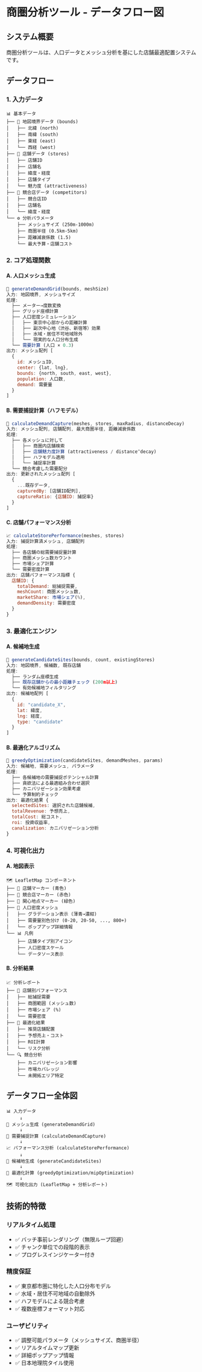 # 商圏分析ツール - データフロー図

## システム概要
商圏分析ツールは、人口データとメッシュ分析を基にした店舗最適配置システムです。

## データフロー

### 1. 入力データ
```
📊 基本データ
├── 🗾 地図境界データ (bounds)
│   ├── 北緯 (north)
│   ├── 南緯 (south)
│   ├── 東経 (east)
│   └── 西経 (west)
├── 🏪 店舗データ (stores)
│   ├── 店舗ID
│   ├── 店舗名
│   ├── 緯度・経度
│   ├── 店舗タイプ
│   └── 魅力度 (attractiveness)
├── 🏢 競合店データ (competitors)
│   ├── 競合店ID
│   ├── 店舗名
│   └── 緯度・経度
└── ⚙️ 分析パラメータ
    ├── メッシュサイズ (250m-1000m)
    ├── 商圏半径 (0.5km-5km)
    ├── 距離減衰係数 (1.5)
    └── 最大予算・店舗コスト
```

### 2. コア処理関数

#### A. 人口メッシュ生成
```javascript
📍 generateDemandGrid(bounds, meshSize)
入力: 地図境界, メッシュサイズ
処理: 
  ├── メーター→度数変換
  ├── グリッド座標計算
  ├── 人口密度シミュレーション
  │   ├── 東京中心部からの距離計算
  │   ├── 副次中心地（渋谷、新宿等）効果
  │   ├── 水域・居住不可地域除外
  │   └── 現実的な人口分布生成
  └── 需要計算 (人口 × 0.3)
出力: メッシュ配列 [
  {
    id: メッシュID,
    center: {lat, lng},
    bounds: {north, south, east, west},
    population: 人口数,
    demand: 需要量
  }
]
```

#### B. 需要捕捉計算（ハフモデル）
```javascript
🎯 calculateDemandCapture(meshes, stores, maxRadius, distanceDecay)
入力: メッシュ配列, 店舗配列, 最大商圏半径, 距離減衰係数
処理:
  ├── 各メッシュに対して
  │   ├── 商圏内店舗検索
  │   ├── 店舗魅力度計算 (attractiveness / distance^decay)
  │   ├── ハフモデル適用
  │   └── 捕捉率計算
  └── 競合考慮した需要配分
出力: 更新されたメッシュ配列 [
  {
    ...既存データ,
    capturedBy: [店舗ID配列],
    captureRatio: {店舗ID: 捕捉率}
  }
]
```

#### C. 店舗パフォーマンス分析
```javascript
📈 calculateStorePerformance(meshes, stores)
入力: 捕捉計算済メッシュ, 店舗配列
処理:
  ├── 各店舗の総需要捕捉量計算
  ├── 商圏メッシュ数カウント
  ├── 市場シェア計算
  └── 需要密度計算
出力: 店舗パフォーマンス指標 {
  店舗ID: {
    totalDemand: 総捕捉需要,
    meshCount: 商圏メッシュ数,
    marketShare: 市場シェア(%),
    demandDensity: 需要密度
  }
}
```

### 3. 最適化エンジン

#### A. 候補地生成
```javascript
🎯 generateCandidateSites(bounds, count, existingStores)
入力: 地図境界, 候補数, 既存店舗
処理:
  ├── ランダム座標生成
  ├── 既存店舗からの最小距離チェック (200m以上)
  └── 有効候補地フィルタリング
出力: 候補地配列 [
  {
    id: "candidate_X",
    lat: 緯度,
    lng: 経度,
    type: "candidate"
  }
]
```

#### B. 最適化アルゴリズム
```javascript
🔄 greedyOptimization(candidateSites, demandMeshes, params)
入力: 候補地, 需要メッシュ, パラメータ
処理:
  ├── 各候補地の需要捕捉ポテンシャル計算
  ├── 貪欲法による最適組み合わせ選択
  ├── カニバリゼーション効果考慮
  └── 予算制約チェック
出力: 最適化結果 {
  selectedSites: 選択された店舗候補,
  totalRevenue: 予想売上,
  totalCost: 総コスト,
  roi: 投資収益率,
  canalization: カニバリゼーション分析
}
```

### 4. 可視化出力

#### A. 地図表示
```
🗺️ LeafletMap コンポーネント
├── 📍 店舗マーカー (青色)
├── 🏢 競合店マーカー (赤色)
├── 📌 関心地点マーカー (緑色)
├── 🎨 人口密度メッシュ
│   ├── グラデーション表示 (薄青→濃紺)
│   ├── 需要量別色分け (0-20, 20-50, ..., 800+)
│   └── ポップアップ詳細情報
└── 📊 凡例
    ├── 店舗タイプ別アイコン
    ├── 人口密度スケール
    └── データソース表示
```

#### B. 分析結果
```
📈 分析レポート
├── 🏪 店舗別パフォーマンス
│   ├── 総捕捉需要
│   ├── 商圏範囲 (メッシュ数)
│   ├── 市場シェア (%)
│   └── 需要密度
├── 🎯 最適化結果
│   ├── 推奨店舗配置
│   ├── 予想売上・コスト
│   ├── ROI計算
│   └── リスク分析
└── 🔍 競合分析
    ├── カニバリゼーション影響
    ├── 市場カバレッジ
    └── 未開拓エリア特定
```

## データフロー全体図

```
📊 入力データ
     ↓
🔄 メッシュ生成 (generateDemandGrid)
     ↓
🎯 需要捕捉計算 (calculateDemandCapture)
     ↓
📈 パフォーマンス分析 (calculateStorePerformance)
     ↓
🎯 候補地生成 (generateCandidateSites)
     ↓
🔄 最適化計算 (greedyOptimization/mipOptimization)
     ↓
🗺️ 可視化出力 (LeafletMap + 分析レポート)
```

## 技術的特徴

### リアルタイム処理
- ✅ バッチ事前レンダリング（無限ループ回避）
- ✅ チャンク単位での段階的表示
- ✅ プログレスインジケーター付き

### 精度保証
- ✅ 東京都市圏に特化した人口分布モデル
- ✅ 水域・居住不可地域の自動除外
- ✅ ハフモデルによる競合考慮
- ✅ 複数座標フォーマット対応

### ユーザビリティ
- ✅ 調整可能パラメータ（メッシュサイズ、商圏半径）
- ✅ リアルタイムマップ更新
- ✅ 詳細ポップアップ情報
- ✅ 日本地理院タイル使用